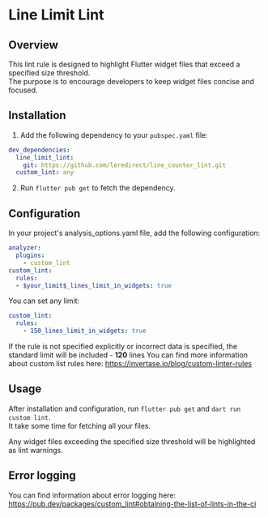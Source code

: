 # Line Limit Lint

## Overview

This lint rule is designed to highlight Flutter widget files that exceed a specified size threshold.  
The purpose is to encourage developers to keep widget files concise and focused.

## Installation

1. Add the following dependency to your `pubspec.yaml` file:

```yaml  
dev_dependencies:
  line_limit_lint:  
    git: https://github.com/leredirect/line_counter_lint.git  
  custom_lint: any  
```  

2. Run `flutter pub get` to fetch the dependency.

## Configuration

In your project's analysis_options.yaml file, add the following configuration:

```yaml  
analyzer:  
  plugins:  
    - custom_lint  
custom_lint:  
  rules:  
  - $your_limit$_lines_limit_in_widgets: true  
```  

You can set any limit:

```yaml  
custom_lint:  
  rules:  
    - 150_lines_limit_in_widgets: true  
```  
If the rule is not specified explicitly or incorrect data is specified, the standard limit will be
included - **120** lines
You can find more information about custom list rules here:
https://invertase.io/blog/custom-linter-rules

## Usage

After installation and configuration, run `flutter pub get` and `dart run custom lint`.  
It take some time for fetching all your files.

Any widget files exceeding the specified size threshold will be highlighted as lint warnings.

## Error logging

You can find information about error logging here:
https://pub.dev/packages/custom_lint#obtaining-the-list-of-lints-in-the-ci